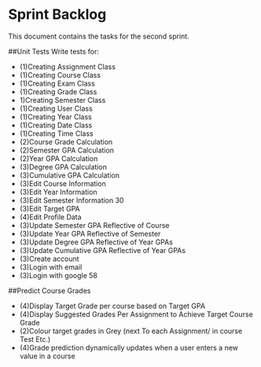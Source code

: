 # Sprint Backlog
This document contains the tasks for the second sprint.

##Unit Tests
Write tests for:
- (1)Creating Assignment Class
- (1)Creating Course Class
- (1)Creating Exam Class
- (1)Creating Grade Class
- 1)Creating Semester Class
- (1)Creating User Class
- (1)Creating Year Class
- (1)Creating Date Class
- (1)Creating Time Class
- (2)Course Grade Calculation
- (2)Semester GPA Calculation
- (2)Year GPA Calculation
- (3)Degree GPA Calculation
- (3)Cumulative GPA Calculation
- (3)Edit Course Information
- (3)Edit Year Information
- (3)Edit Semester Information 30
- (3)Edit Target GPA
- (4)Edit Profile Data
- (3)Update Semester GPA Reflective of Course
- (3)Update Year GPA Reflective of Semester
- (3)Update Degree GPA Reflective of Year GPAs
- (3)Update Cumulative GPA Reflective of Year GPAs
- (3)Create account
- (3)Login with email
- (3)Login with google 58

##Predict Course Grades
- (4)Display Target Grade per course based on Target GPA
- (4)Display Suggested Grades Per Assignment to Achieve Target Course Grade
- (2)Colour target grades in Grey (next To each Assignment/ in course Test Etc.)
- (4)Grade prediction dynamically updates when a user enters a new value in a course